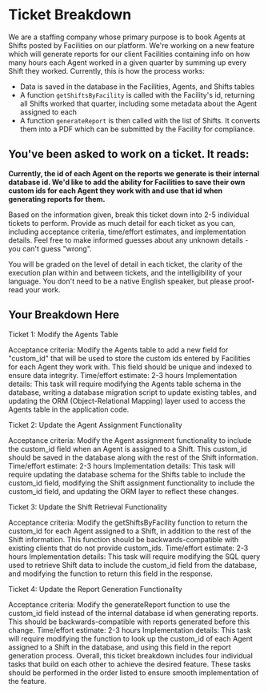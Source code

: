 # Ticket Breakdown
We are a staffing company whose primary purpose is to book Agents at Shifts posted by Facilities on our platform. We're working on a new feature which will generate reports for our client Facilities containing info on how many hours each Agent worked in a given quarter by summing up every Shift they worked. Currently, this is how the process works:

- Data is saved in the database in the Facilities, Agents, and Shifts tables
- A function `getShiftsByFacility` is called with the Facility's id, returning all Shifts worked that quarter, including some metadata about the Agent assigned to each
- A function `generateReport` is then called with the list of Shifts. It converts them into a PDF which can be submitted by the Facility for compliance.

## You've been asked to work on a ticket. It reads:

**Currently, the id of each Agent on the reports we generate is their internal database id. We'd like to add the ability for Facilities to save their own custom ids for each Agent they work with and use that id when generating reports for them.**


Based on the information given, break this ticket down into 2-5 individual tickets to perform. Provide as much detail for each ticket as you can, including acceptance criteria, time/effort estimates, and implementation details. Feel free to make informed guesses about any unknown details - you can't guess "wrong".


You will be graded on the level of detail in each ticket, the clarity of the execution plan within and between tickets, and the intelligibility of your language. You don't need to be a native English speaker, but please proof-read your work.

## Your Breakdown Here

Ticket 1: Modify the Agents Table

Acceptance criteria: Modify the Agents table to add a new field for "custom_id" that will be used to store the custom ids entered by Facilities for each Agent they work with. This field should be unique and indexed to ensure data integrity.
Time/effort estimate: 2-3 hours
Implementation details: This task will require modifying the Agents table schema in the database, writing a database migration script to update existing tables, and updating the ORM (Object-Relational Mapping) layer used to access the Agents table in the application code.


Ticket 2: Update the Agent Assignment Functionality

Acceptance criteria: Modify the Agent assignment functionality to include the custom_id field when an Agent is assigned to a Shift. This custom_id should be saved in the database along with the rest of the Shift information.
Time/effort estimate: 2-3 hours
Implementation details: This task will require updating the database schema for the Shifts table to include the custom_id field, modifying the Shift assignment functionality to include the custom_id field, and updating the ORM layer to reflect these changes.


Ticket 3: Update the Shift Retrieval Functionality

Acceptance criteria: Modify the getShiftsByFacility function to return the custom_id for each Agent assigned to a Shift, in addition to the rest of the Shift information. This function should be backwards-compatible with existing clients that do not provide custom_ids.
Time/effort estimate: 2-3 hours
Implementation details: This task will require modifying the SQL query used to retrieve Shift data to include the custom_id field from the database, and modifying the function to return this field in the response.


Ticket 4: Update the Report Generation Functionality

Acceptance criteria: Modify the generateReport function to use the custom_id field instead of the internal database id when generating reports. This should be backwards-compatible with reports generated before this change.
Time/effort estimate: 2-3 hours
Implementation details: This task will require modifying the function to look up the custom_id of each Agent assigned to a Shift in the database, and using this field in the report generation process.
Overall, this ticket breakdown includes four individual tasks that build on each other to achieve the desired feature. These tasks should be performed in the order listed to ensure smooth implementation of the feature.

